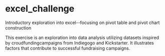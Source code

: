 # excel_challenge
Introductory exploration into excel--focusing on pivot table and pivot chart construction


This exercise is an exploration into data analysis utilizing datasets inspired by croudfundingcampaigns from Indiegogo and Kickstarter. It illustrates factors that contribute to successful fundraising campaigns.
